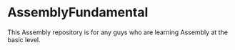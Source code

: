 # AssemblyFundamental
This Assembly repository is for any guys who are learning Assembly at the basic level.
